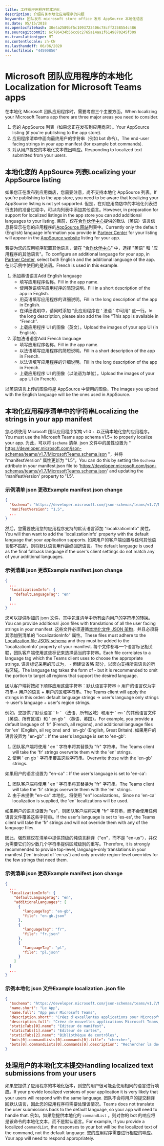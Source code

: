 ```yaml
---
title: 工作组应用程序的本地化
description: 介绍有关本地化应用程序的问题
keywords: 团队发布 microsoft store office 发布 AppSource 本地化语言
ms.date: 05/15/2018
ms.openlocfilehash: 30e4a2589bf5c1093723406c78cff2258554c486
ms.sourcegitcommit: 6c786434b56cc8c2765a14aa1f6149870245f309
ms.translationtype: MT
ms.contentlocale: zh-CN
ms.lasthandoff: 06/06/2020
ms.locfileid: "44590856"
---
```

# <a name="localization-for-microsoft-teams-apps"></a><span data-ttu-id="fa90b-104">Microsoft 团队应用程序的本地化</span><span class="sxs-lookup"><span data-stu-id="fa90b-104">Localization for Microsoft Teams apps</span></span>

<span data-ttu-id="fa90b-105">在本地化 Microsoft 团队应用程序时，需要考虑三个主要方面。</span><span class="sxs-lookup"><span data-stu-id="fa90b-105">When localizing your Microsoft Teams app there are three major areas you need to consider.</span></span>

1. <span data-ttu-id="fa90b-106">您的 AppSource 列表（如果您正在发布到应用商店）。</span><span class="sxs-lookup"><span data-stu-id="fa90b-106">Your AppSource listing (if you're publishing to the app store).</span></span>
1. <span data-ttu-id="fa90b-107">应用程序清单中面向最终用户的字符串（例如 bot 命令）。</span><span class="sxs-lookup"><span data-stu-id="fa90b-107">The end-user facing strings in your app manifest (for example bot commands).</span></span>
1. <span data-ttu-id="fa90b-108">对从用户提交的本地化文本做出响应。</span><span class="sxs-lookup"><span data-stu-id="fa90b-108">Responding to localized text submitted from your users.</span></span>

## <a name="localizing-your-appsource-listing"></a><span data-ttu-id="fa90b-109">本地化您的 AppSource 列表</span><span class="sxs-lookup"><span data-stu-id="fa90b-109">Localizing your AppSource listing</span></span>

<span data-ttu-id="fa90b-110">如果您正在发布到应用商店，您需要注意，尚不支持本地化 AppSource 列表。</span><span class="sxs-lookup"><span data-stu-id="fa90b-110">If you're publishing to the app store, you need to be aware that localizing your AppSource listing is not yet supported.</span></span> <span data-ttu-id="fa90b-111">但是，在对应用商店中的本地化列表进行支持的准备过程中，可以向列表中添加其他语言。</span><span class="sxs-lookup"><span data-stu-id="fa90b-111">However, in preparation for support for localized listings in the app store you can add additional languages to your listing.</span></span> <span data-ttu-id="fa90b-112">目前，仅在[合作伙伴中心](/dev/store/use-partner-center-to-submit-to-appsource)提供的默认（英语）语言信息将显示在您的应用程序的[AppSource 网站](https://appsource.microsoft.com/marketplace/apps?product=office%3Bteams&page=1)列表中。</span><span class="sxs-lookup"><span data-stu-id="fa90b-112">Currently only the default (English) language information you provide in [Partner Center](/dev/store/use-partner-center-to-submit-to-appsource) for your listing will appear in the [AppSource website](https://appsource.microsoft.com/marketplace/apps?product=office%3Bteams&page=1) listing for your app.</span></span>

<span data-ttu-id="fa90b-113">若要为您的应用程序配置其他语言，请在 "[合作伙伴中心](/dev/store/use-partner-center-to-submit-to-appsource)" 中，选择 "英语" 和 "应用程序的其他语言"。</span><span class="sxs-lookup"><span data-stu-id="fa90b-113">To configure an additional language for your app, in [Partner Center](/dev/store/use-partner-center-to-submit-to-appsource), select both English and the additional language of the app.</span></span> <span data-ttu-id="fa90b-114">在此示例中使用的是法语。</span><span class="sxs-lookup"><span data-stu-id="fa90b-114">French is used in this example.</span></span>

1. <span data-ttu-id="fa90b-115">添加英语语言</span><span class="sxs-lookup"><span data-stu-id="fa90b-115">Add English language</span></span>
    * <span data-ttu-id="fa90b-116">填写应用程序名称。</span><span class="sxs-lookup"><span data-stu-id="fa90b-116">Fill in the app name.</span></span>
    * <span data-ttu-id="fa90b-117">使用英语填写应用程序的简短说明。</span><span class="sxs-lookup"><span data-stu-id="fa90b-117">Fill in a short description of the app in English.</span></span>
    * <span data-ttu-id="fa90b-118">用英语填写应用程序的详细说明。</span><span class="sxs-lookup"><span data-stu-id="fa90b-118">Fill in the long description of the app in English.</span></span>
    * <span data-ttu-id="fa90b-119">在详细说明中，请同时添加 "此应用程序在 ' 法语 ' 中可用" 这一行。</span><span class="sxs-lookup"><span data-stu-id="fa90b-119">In the long description, please also add the line “This app is available in “French”.</span></span>
    * <span data-ttu-id="fa90b-120">上载应用程序 UI 的图像（英文）。</span><span class="sxs-lookup"><span data-stu-id="fa90b-120">Upload the images of your app UI (in English).</span></span>
2. <span data-ttu-id="fa90b-121">添加法语语言</span><span class="sxs-lookup"><span data-stu-id="fa90b-121">Add French language</span></span>
    * <span data-ttu-id="fa90b-122">填写应用程序名称。</span><span class="sxs-lookup"><span data-stu-id="fa90b-122">Fill in the app name.</span></span>
    * <span data-ttu-id="fa90b-123">以法语填写应用程序的简短说明。</span><span class="sxs-lookup"><span data-stu-id="fa90b-123">Fill in a short description of the app in French.</span></span>
    * <span data-ttu-id="fa90b-124">以法语填写应用程序的详细说明。</span><span class="sxs-lookup"><span data-stu-id="fa90b-124">Fill in the long description of the app in French.</span></span>
    * <span data-ttu-id="fa90b-125">上载应用程序 UI 的图像（以法语为单位）。</span><span class="sxs-lookup"><span data-stu-id="fa90b-125">Upload the images of your app UI (in French).</span></span>

<span data-ttu-id="fa90b-126">以英语语言上传的图像将是 AppSource 中使用的图像。</span><span class="sxs-lookup"><span data-stu-id="fa90b-126">The images you upload with the English language will be the ones used in AppSource.</span></span>

## <a name="localizing-the-strings-in-your-app-manifest"></a><span data-ttu-id="fa90b-127">本地化应用程序清单中的字符串</span><span class="sxs-lookup"><span data-stu-id="fa90b-127">Localizing the strings in your app manifest</span></span>

<span data-ttu-id="fa90b-128">您必须使用 Microsoft 团队应用程序架构 v1.0 + 以正确本地化您的应用程序。</span><span class="sxs-lookup"><span data-stu-id="fa90b-128">You must use the Microsoft Teams app schema v1.5+ to properly localize your app.</span></span> <span data-ttu-id="fa90b-129">为此，可以将 `$schema` 清单. json 文件中的属性设置为 " https://developer.microsoft.com/json-schemas/teams/v1.7/MicrosoftTeams.schema.json "，并将 "manifestVersion" 属性更新为 "1.5"。</span><span class="sxs-lookup"><span data-stu-id="fa90b-129">You can do this by setting the `$schema` attribute in your manifest.json file to 'https://developer.microsoft.com/json-schemas/teams/v1.7/MicrosoftTeams.schema.json' and updating the 'manifestVersion' property to '1.5'.</span></span>

### <a name="example-manifestjson-change"></a><span data-ttu-id="fa90b-130">示例清单 json 更改</span><span class="sxs-lookup"><span data-stu-id="fa90b-130">Example manifest.json change</span></span>

```json
{
  "$schema": "https://developer.microsoft.com/json-schemas/teams/v1.7/MicrosoftTeams.schema.json",
  "manifestVersion": "1.5",
  ...
}
```

<span data-ttu-id="fa90b-131">然后，您需要使用您的应用程序支持的默认语言添加 "localizationInfo" 属性。</span><span class="sxs-lookup"><span data-stu-id="fa90b-131">You will then want to add the 'localizationInfo' property with the default language that your application supports.</span></span> <span data-ttu-id="fa90b-132">如果用户的客户端设置与任何其他语言都不匹配，则将默认语言用作最终回退语言。</span><span class="sxs-lookup"><span data-stu-id="fa90b-132">The default language is used as the final fallback language if the user's client settings do not match any of your additional languages.</span></span>

### <a name="example-manifestjson-change"></a><span data-ttu-id="fa90b-133">示例清单 json 更改</span><span class="sxs-lookup"><span data-stu-id="fa90b-133">Example manifest.json change</span></span>

```json
{
  ...
  "localizationInfo": {
    "defaultLanguageTag": "en"
  }
  ...
}
```

<span data-ttu-id="fa90b-134">您可以提供附加的 json 文件，其中包含清单中所有面向用户的字符串的转换。</span><span class="sxs-lookup"><span data-stu-id="fa90b-134">You can provide additional .json files with translations of all the user facing strings in your manifest.</span></span> <span data-ttu-id="fa90b-135">这些文件必须遵循[本地化文件 JSON 架构](../../resources/schema/localization-schema.md)，并且必须将其添加到清单的 "localizationInfo" 属性。</span><span class="sxs-lookup"><span data-stu-id="fa90b-135">These files must adhere to the [Localization file JSON schema](../../resources/schema/localization-schema.md) and they must be added to the 'localizationInfo' property of your manifest.</span></span> <span data-ttu-id="fa90b-136">每个文件都与一个语言标记相关联，团队客户端使用这些标记来选择适当的字符串。</span><span class="sxs-lookup"><span data-stu-id="fa90b-136">Each file correlates to a language tag which the Teams client uses to choose the appropriate strings.</span></span> <span data-ttu-id="fa90b-137">语言标记采用的形式为， <language> - <region> 但建议省略 <region> 部分，以面向支持所需语言的所有区域。</span><span class="sxs-lookup"><span data-stu-id="fa90b-137">The language tag takes the form of <language>-<region> but it is recommended to omit the <region> portion to target all regions that support the desired language.</span></span>

<span data-ttu-id="fa90b-138">团队客户端将按如下顺序应用这些字符串：默认语言字符串-> 用户的语言仅为字符串-> 用户的语言 + 用户的区域字符串。</span><span class="sxs-lookup"><span data-stu-id="fa90b-138">The Teams client will apply the strings in this order: default language strings -> user's language only strings -> user's language + user's region strings.</span></span>

<span data-ttu-id="fa90b-139">例如，您提供了默认语言 ' fr ' （法语、所有区域）和用于 ' en ' 的其他语言文件（英语、所有区域）和 ' en gb ' （英语、英国）。</span><span class="sxs-lookup"><span data-stu-id="fa90b-139">For example, you provide a default language of 'fr' (French, all regions), and additional language files for 'en' (English, all regions) and 'en-gb' (English, Great Britain).</span></span> <span data-ttu-id="fa90b-140">如果用户的语言设置为 "en-gb"：</span><span class="sxs-lookup"><span data-stu-id="fa90b-140">If the user's language is set to 'en-gb':</span></span>

1. <span data-ttu-id="fa90b-141">团队客户端将使用 ' en ' 字符串将其替换为 "fr" 字符串。</span><span class="sxs-lookup"><span data-stu-id="fa90b-141">The Teams client will take the 'fr' strings overwrite them with the 'en' strings.</span></span>
2. <span data-ttu-id="fa90b-142">使用 ' en gb ' 字符串覆盖这些字符串。</span><span class="sxs-lookup"><span data-stu-id="fa90b-142">Overwrite those with the 'en-gb' strings.</span></span>

<span data-ttu-id="fa90b-143">如果用户的语言设置为 "en-ca"：</span><span class="sxs-lookup"><span data-stu-id="fa90b-143">If the user's language is set to 'en-ca':</span></span> 

1. <span data-ttu-id="fa90b-144">团队客户端将使用 ' en ' 字符串将其替换为 "fr" 字符串。</span><span class="sxs-lookup"><span data-stu-id="fa90b-144">The Teams client will take the 'fr' strings overwrite them with the 'en' strings.</span></span>
2. <span data-ttu-id="fa90b-145">由于未提供 "en-ca" 本地化，将使用 "en" localizations。</span><span class="sxs-lookup"><span data-stu-id="fa90b-145">Since no 'en-ca' localization is supplied, the 'en' localizations will be used.</span></span>

<span data-ttu-id="fa90b-146">如果用户的语言设置为 "es"，则团队客户端将采用 "fr" 字符串，而不会使用任何语言文件覆盖这些字符串。</span><span class="sxs-lookup"><span data-stu-id="fa90b-146">If the user's language is set to 'es-es', the Teams client will take the 'fr' strings and will not override them with any of the language files.</span></span>

<span data-ttu-id="fa90b-147">因此，强烈建议在清单中提供顶级的纯语言翻译（"en"，而不是 "en-us"），并仅为需要它们的少数几个字符串提供区域级别的重写。</span><span class="sxs-lookup"><span data-stu-id="fa90b-147">Therefore, it is strongly recommended to provide top-level, language-only translations in your manifest ('en' instead of 'en-us') and only provide region-level overrides for the few strings that need them.</span></span>

### <a name="example-manifestjson-change"></a><span data-ttu-id="fa90b-148">示例清单 json 更改</span><span class="sxs-lookup"><span data-stu-id="fa90b-148">Example manifest.json change</span></span>

```json
{
  ...
  "localizationInfo": {
    "defaultLanguageTag": "en",
    "additionalLanguages": [
      {
        "languageTag": "en-gb",
        "file": "en-gb.json"
      },
      {
        "languageTag": "fr",
        "file": "fr.json"
      },
      {
        "languageTag": "pl",
        "file": "pl.json"
      }
    ]
  }
  ...
}
```

### <a name="example-localization-json-file"></a><span data-ttu-id="fa90b-149">示例本地化 json 文件</span><span class="sxs-lookup"><span data-stu-id="fa90b-149">Example localization .json file</span></span>

```json
{
  "$schema": "https://developer.microsoft.com/json-schemas/teams/v1.7/MicrosoftTeams.schema.json",
  "name.short": "Le App",
  "name.full": "App pour Microsoft Teams",
  "description.short": "Créez d'excellentes applications pour Microsoft Teams avec App.",
  "description.full": "Créez de nouvelles applications Microsoft Teams, concevez et prévisualisez des cartes bot, et explorez la documentation avec App.",
  "staticTabs[0].name": "Editeur de manifest",
  "staticTabs[1].name": "Editeur de cartes",
  "staticTabs[2].name": "Bibliothèque de contrôles",
  "bots[0].commandLists[0].commands[0].title": "chercher",
  "bots[0].commandLists[0].commands[0].description": "Rechercher la documentation Teams pertinente"
}
```

## <a name="handling-localized-text-submissions-from-your-users"></a><span data-ttu-id="fa90b-150">处理用户的本地化文本提交</span><span class="sxs-lookup"><span data-stu-id="fa90b-150">Handling localized text submissions from your users</span></span>

<span data-ttu-id="fa90b-151">如果您提供了应用程序的本地化版本，则您的用户很可能会使用相同的语言进行响应。</span><span class="sxs-lookup"><span data-stu-id="fa90b-151">If your provide localized versions of your application it is very likely that your users will respond with the same language.</span></span> <span data-ttu-id="fa90b-152">团队不会将用户的提交翻译回默认语言，因此您的应用程序将需要处理该情况。</span><span class="sxs-lookup"><span data-stu-id="fa90b-152">Teams does not translate the user submissions back to the default language, so your app will need to handle that.</span></span> <span data-ttu-id="fa90b-153">例如，如果您提供本地化的 `commandList` ，则对你的 bot 的响应将是该命令的本地化文本，而不是默认语言。</span><span class="sxs-lookup"><span data-stu-id="fa90b-153">For example, if you provide a localized `commandList`, the responses to your bot will be the localized text of the command, not the default language.</span></span> <span data-ttu-id="fa90b-154">您的应用程序需要进行相应的响应。</span><span class="sxs-lookup"><span data-stu-id="fa90b-154">Your app will need to respond appropriately.</span></span>
